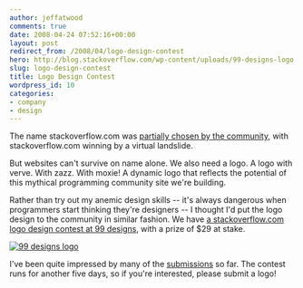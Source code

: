 ```yaml
---
author: jeffatwood
comments: true
date: 2008-04-24 07:52:16+00:00
layout: post
redirect_from: /2008/04/logo-design-contest
hero: http://blog.stackoverflow.com/wp-content/uploads/99-designs-logo.png
slug: logo-design-contest
title: Logo Design Contest
wordpress_id: 10
categories:
- company
- design
---
```



The name stackoverflow.com was [partially chosen by the community](http://www.codinghorror.com/blog/archives/001095.html), with stackoverflow.com winning by a virtual landslide.



But websites can't survive on name alone. We also need a logo. A logo with verve. With zazz. With moxie! A dynamic logo that reflects the potential of this mythical programming community site we're building.



Rather than try out my anemic design skills -- it's always dangerous when programmers start thinking they're designers -- I thought I'd put the logo design to the community in similar fashion. We have [a stackoverflow.com logo design contest at 99 designs](http://99designs.com/contests/6774), with a prize of $29 at stake.



[![99 designs logo](http://blog.stackoverflow.com/wp-content/uploads/99-designs-logo.png)](http://99designs.com/contests/6774)



I've been quite impressed by many of the [submissions](http://99designs.com/contests/6774) so far. The contest runs for another five days, so if you're interested, please submit a logo!


